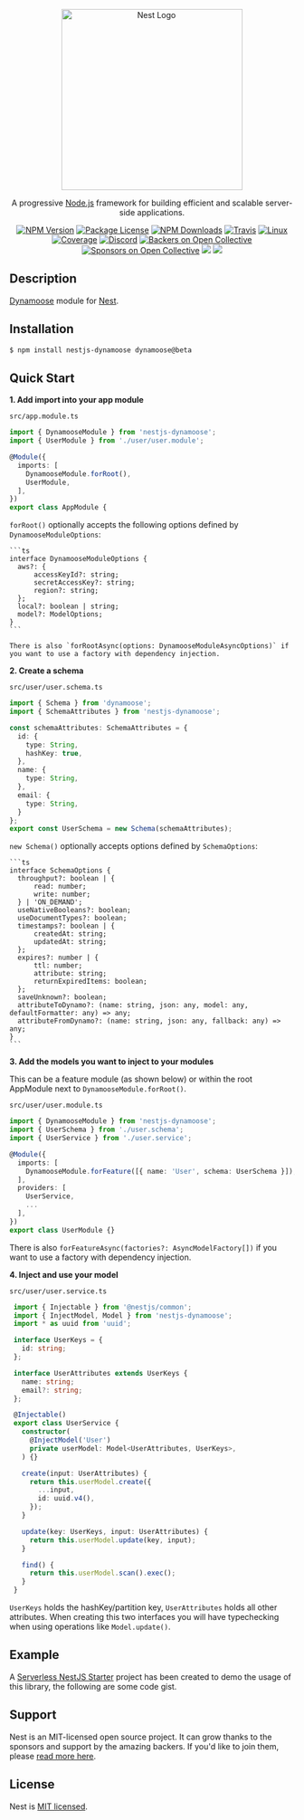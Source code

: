 <p align="center">
  <a href="http://nestjs.com/" target="blank"><img src="https://nestjs.com/img/logo_text.svg" width="320" alt="Nest Logo" /></a>
</p>

[travis-image]: https://api.travis-ci.org/nestjs/nest.svg?branch=master
[travis-url]: https://travis-ci.org/nestjs/nest
[linux-image]: https://img.shields.io/travis/nestjs/nest/master.svg?label=linux
[linux-url]: https://travis-ci.org/nestjs/nest

  <p align="center">A progressive <a href="http://nodejs.org" target="blank">Node.js</a> framework for building efficient and scalable server-side applications.</p>
    <p align="center">
<a href="https://www.npmjs.com/~nestjscore"><img src="https://img.shields.io/npm/v/@nestjs/core.svg" alt="NPM Version" /></a>
<a href="https://www.npmjs.com/~nestjscore"><img src="https://img.shields.io/npm/l/@nestjs/core.svg" alt="Package License" /></a>
<a href="https://www.npmjs.com/~nestjscore"><img src="https://img.shields.io/npm/dm/@nestjs/core.svg" alt="NPM Downloads" /></a>
<a href="https://travis-ci.org/nestjs/nest"><img src="https://api.travis-ci.org/nestjs/nest.svg?branch=master" alt="Travis" /></a>
<a href="https://travis-ci.org/nestjs/nest"><img src="https://img.shields.io/travis/nestjs/nest/master.svg?label=linux" alt="Linux" /></a>
<a href="https://coveralls.io/github/nestjs/nest?branch=master"><img src="https://coveralls.io/repos/github/nestjs/nest/badge.svg?branch=master#5" alt="Coverage" /></a>
<a href="https://discord.gg/G7Qnnhy" target="_blank"><img src="https://img.shields.io/badge/discord-online-brightgreen.svg" alt="Discord"/></a>
<a href="https://opencollective.com/nest#backer"><img src="https://opencollective.com/nest/backers/badge.svg" alt="Backers on Open Collective" /></a>
<a href="https://opencollective.com/nest#sponsor"><img src="https://opencollective.com/nest/sponsors/badge.svg" alt="Sponsors on Open Collective" /></a>
  <a href="https://paypal.me/kamilmysliwiec"><img src="https://img.shields.io/badge/Donate-PayPal-dc3d53.svg"/></a>
  <a href="https://twitter.com/nestframework"><img src="https://img.shields.io/twitter/follow/nestframework.svg?style=social&label=Follow"></a>
</p>
  <!--[![Backers on Open Collective](https://opencollective.com/nest/backers/badge.svg)](https://opencollective.com/nest#backer)
  [![Sponsors on Open Collective](https://opencollective.com/nest/sponsors/badge.svg)](https://opencollective.com/nest#sponsor)-->

## Description

[Dynamoose](https://dynamoosejs.com/) module for [Nest](https://github.com/nestjs/nest).

## Installation

```bash
$ npm install nestjs-dynamoose dynamoose@beta
```

## Quick Start

**1. Add import into your app module**

   `src/app.module.ts`
   ```ts
   import { DynamooseModule } from 'nestjs-dynamoose';
   import { UserModule } from './user/user.module';

   @Module({
     imports: [
       DynamooseModule.forRoot(),
       UserModule,
     ],
   })
   export class AppModule {
   ```
   
   `forRoot()` optionally accepts the following options defined by `DynamooseModuleOptions`:

    ```ts
    interface DynamooseModuleOptions {
      aws?: {
          accessKeyId?: string;
          secretAccessKey?: string;
          region?: string;
      };
      local?: boolean | string;
      model?: ModelOptions;
    }
    ```
    
    There is also `forRootAsync(options: DynamooseModuleAsyncOptions)` if you want to use a factory with dependency injection.
  
**2. Create a schema**

   `src/user/user.schema.ts`
   ```ts
   import { Schema } from 'dynamoose';
   import { SchemaAttributes } from 'nestjs-dynamoose';

   const schemaAttributes: SchemaAttributes = {
     id: {
       type: String,
       hashKey: true,
     },
     name: {
       type: String,
     },
     email: {
       type: String,
     }
   };
   export const UserSchema = new Schema(schemaAttributes);
   ```
   
   `new Schema()` optionally accepts options defined by `SchemaOptions`:
   
    ```ts
    interface SchemaOptions {
      throughput?: boolean | {
          read: number;
          write: number;
      } | 'ON_DEMAND';
      useNativeBooleans?: boolean;
      useDocumentTypes?: boolean;
      timestamps?: boolean | {
          createdAt: string;
          updatedAt: string;
      };
      expires?: number | {
          ttl: number;
          attribute: string;
          returnExpiredItems: boolean;
      };
      saveUnknown?: boolean;
      attributeToDynamo?: (name: string, json: any, model: any, defaultFormatter: any) => any;
      attributeFromDynamo?: (name: string, json: any, fallback: any) => any;
    }
    ```
    
**3. Add the models you want to inject to your modules**

   This can be a feature module (as shown below) or within the root AppModule next to `DynamooseModule.forRoot()`.

   `src/user/user.module.ts`
   ```ts
   import { DynamooseModule } from 'nestjs-dynamoose';
   import { UserSchema } from './user.schema';
   import { UserService } from './user.service';

   @Module({
     imports: [
       DynamooseModule.forFeature([{ name: 'User', schema: UserSchema }]),
     ],
     providers: [
       UserService,
       ...
     ],
   })
   export class UserModule {}
   ```
   
   There is also `forFeatureAsync(factories?: AsyncModelFactory[])` if you want to use a factory with dependency injection.

**4. Inject and use your model**

   `src/user/user.service.ts`
   ```ts
    import { Injectable } from '@nestjs/common';
    import { InjectModel, Model } from 'nestjs-dynamoose';
    import * as uuid from 'uuid';

    interface UserKeys = {
      id: string;
    };

    interface UserAttributes extends UserKeys {
      name: string;
      email?: string;
    };

    @Injectable()
    export class UserService {
      constructor(
        @InjectModel('User')
        private userModel: Model<UserAttributes, UserKeys>,
      ) {}

      create(input: UserAttributes) {
        return this.userModel.create({
          ...input,
          id: uuid.v4(),
        });
      }

      update(key: UserKeys, input: UserAttributes) {
        return this.userModel.update(key, input);
      }

      find() {
        return this.userModel.scan().exec();
      }
    }
   ```
   
   `UserKeys` holds the hashKey/partition key, `UserAttributes` holds all other attributes. When creating this two interfaces you will have typechecking when using operations like `Model.update()`.

## Example
A [Serverless NestJS Starter](https://github.com/hardyscc/aws-nestjs-starter) project has been created to demo the usage of this library, the following are some code gist.

## Support

Nest is an MIT-licensed open source project. It can grow thanks to the sponsors and support by the amazing backers. If you'd like to join them, please [read more here](https://docs.nestjs.com/support).

## License

Nest is [MIT licensed](LICENSE).
